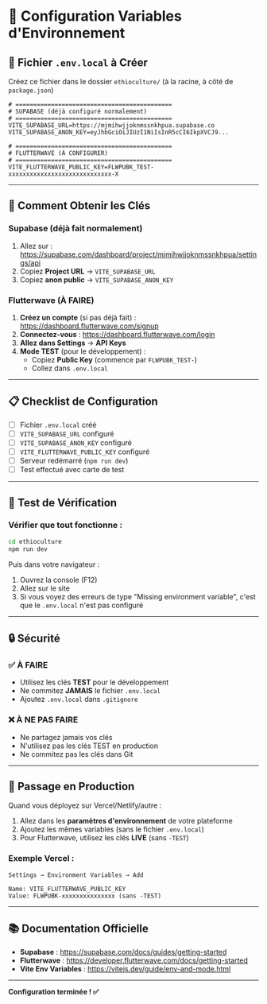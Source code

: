 # 🔧 Configuration Variables d'Environnement

## 📝 Fichier `.env.local` à Créer

Créez ce fichier dans le dossier `ethioculture/` (à la racine, à côté de `package.json`)

```env
# ============================================
# SUPABASE (déjà configuré normalement)
# ============================================
VITE_SUPABASE_URL=https://mjmihwjjoknmssnkhpua.supabase.co
VITE_SUPABASE_ANON_KEY=eyJhbGciOiJIUzI1NiIsInR5cCI6IkpXVCJ9...

# ============================================
# FLUTTERWAVE (À CONFIGURER)
# ============================================
VITE_FLUTTERWAVE_PUBLIC_KEY=FLWPUBK_TEST-xxxxxxxxxxxxxxxxxxxxxxxxxxxxx-X
```

---

## 🔑 Comment Obtenir les Clés

### Supabase (déjà fait normalement)

1. Allez sur : https://supabase.com/dashboard/project/mjmihwjjoknmssnkhpua/settings/api
2. Copiez **Project URL** → `VITE_SUPABASE_URL`
3. Copiez **anon public** → `VITE_SUPABASE_ANON_KEY`

### Flutterwave (À FAIRE)

1. **Créez un compte** (si pas déjà fait) : https://dashboard.flutterwave.com/signup
2. **Connectez-vous** : https://dashboard.flutterwave.com/login
3. **Allez dans Settings** → **API Keys**
4. **Mode TEST** (pour le développement) :
   - Copiez **Public Key** (commence par `FLWPUBK_TEST-`)
   - Collez dans `.env.local`

---

## 📋 Checklist de Configuration

- [ ] Fichier `.env.local` créé
- [ ] `VITE_SUPABASE_URL` configuré
- [ ] `VITE_SUPABASE_ANON_KEY` configuré
- [ ] `VITE_FLUTTERWAVE_PUBLIC_KEY` configuré
- [ ] Serveur redémarré (`npm run dev`)
- [ ] Test effectué avec carte de test

---

## 🧪 Test de Vérification

### Vérifier que tout fonctionne :

```bash
cd ethioculture
npm run dev
```

Puis dans votre navigateur :

1. Ouvrez la console (F12)
2. Allez sur le site
3. Si vous voyez des erreurs de type "Missing environment variable", c'est que le `.env.local` n'est pas configuré

---

## 🔒 Sécurité

### ✅ À FAIRE

- Utilisez les clés **TEST** pour le développement
- Ne commitez **JAMAIS** le fichier `.env.local`
- Ajoutez `.env.local` dans `.gitignore`

### ❌ À NE PAS FAIRE

- Ne partagez jamais vos clés
- N'utilisez pas les clés TEST en production
- Ne commitez pas les clés dans Git

---

## 🚀 Passage en Production

Quand vous déployez sur Vercel/Netlify/autre :

1. Allez dans les **paramètres d'environnement** de votre plateforme
2. Ajoutez les mêmes variables (sans le fichier `.env.local`)
3. Pour Flutterwave, utilisez les clés **LIVE** (sans `-TEST`)

### Exemple Vercel :

```
Settings → Environment Variables → Add

Name: VITE_FLUTTERWAVE_PUBLIC_KEY
Value: FLWPUBK-xxxxxxxxxxxxxxx (sans -TEST)
```

---

## 📚 Documentation Officielle

- **Supabase** : https://supabase.com/docs/guides/getting-started
- **Flutterwave** : https://developer.flutterwave.com/docs/getting-started
- **Vite Env Variables** : https://vitejs.dev/guide/env-and-mode.html

---

**Configuration terminée ! ✅**

